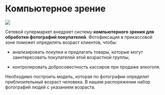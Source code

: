 # Компьютерное зрение
![](https://i.ibb.co/GdM2Tk8/how-to-write-a-cv-1.png)

Сетевой супермаркет внедряет систему **компьютерного зрения для обработки фотографий покупателей**. Фотофиксация в прикассовой зоне поможет определять возраст клиентов, чтобы:  


- анализировать покупки и предлагать товары, которые могут заинтересовать покупателей этой возрастной группы;  

- контролировать добросовестность кассиров при продаже алкоголя.  

Необходимо построить модель, которая по фотографии определит приблизительный возраст человека. В нашем распоряжении набор фотографий людей с указанием возраста.
